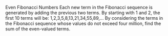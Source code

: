 Even Fibonacci Numbers
Each new term in the Fibonacci sequence is generated by adding the previous two terms. 
By starting with 1 and 2, the first 10 terms will be:
1,2,3,5,8,13,21,34,55,89,...
By considering the terms in the Fibonacci sequence whose values do not exceed four million, find the sum of the even-valued terms.
